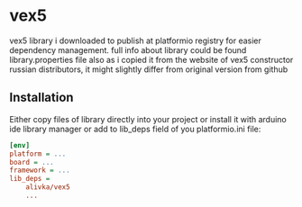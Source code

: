 # vex5

vex5 library i downloaded to publish at platformio registry for easier dependency management.
full info about library could be found library.properties file
also as i copied it from the website of vex5 constructor russian distributors, it might  slightly differ from original version from github

## Installation

Either copy files of library directly into your project or install it with arduino ide library manager or add to lib_deps field of you platformio.ini file:
```ini
[env]
platform = ...
board = ...
framework = ...
lib_deps =
    alivka/vex5
    ...
```